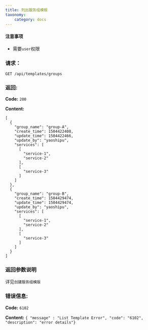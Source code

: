 ```yaml
---
title: 列出服务组模板
taxonomy:
    category: docs
---
```

 
#### 注意事项

- 需要`user`权限

### 请求：

    GET /api/templates/groups

### 返回:

**Code:** `200`

**Content:** 

```
[
  {
    "group_name": "group-A",
    "create_time": 1504422408,
    "update_time": 1504422466,
    "update_by": "yaoshipu",
    "services": [
      [
        "service-1",
        "service-2"
      ],
      [
        "service-3"
      ]
    ]
  },
  {
    "group_name": "group-B",
    "create_time": 1504429474,
    "update_time": 1504429474,
    "update_by": "yaoshipu",
    "services": [
      [
        "service-1",
        "service-2"
      ],
      [
        "service-3"
      ]
    ]
  }
]
```	

### 返回参数说明

详见`创建服务组模版`

### 错误信息:

**Code:** `6102`

**Content:** `{ "message" : "List Template Error", "code": "6102", "description": "error details"}`
